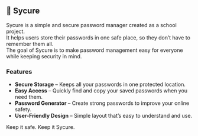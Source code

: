 ## 🔐 Sycure

Sycure is a simple and secure password manager created as a school project.  
It helps users store their passwords in one safe place, so they don’t have to remember them all.  
The goal of Sycure is to make password management easy for everyone while keeping security in mind.

### Features
- **Secure Storage** – Keeps all your passwords in one protected location.
- **Easy Access** – Quickly find and copy your saved passwords when you need them.
- **Password Generator** – Create strong passwords to improve your online safety.
- **User-Friendly Design** – Simple layout that’s easy to understand and use.

Keep it safe. Keep it Sycure.
